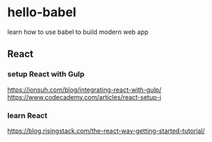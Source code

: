 # hello-babel

learn how to use babel to build modern web app

## React
### setup React with Gulp
<https://jonsuh.com/blog/integrating-react-with-gulp/>  
<https://www.codecademy.com/articles/react-setup-i>

### learn React
<https://blog.risingstack.com/the-react-way-getting-started-tutorial/>